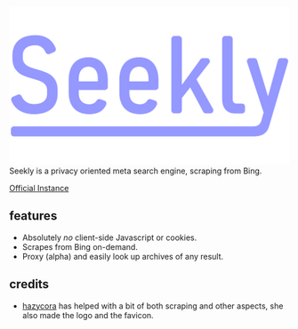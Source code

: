 ![Seekly's logo](/web/static/seekly.svg)
Seekly is a privacy oriented meta search engine, scraping from Bing.

[Official Instance](https://seekly.org)

## features
- Absolutely *no* client-side Javascript or cookies.
- Scrapes from Bing on-demand.
- Proxy (alpha) and easily look up archives of any result.

## credits
- [hazycora](https://hazycora.com) has helped with a bit of both scraping and other aspects, she also made the logo and the favicon.